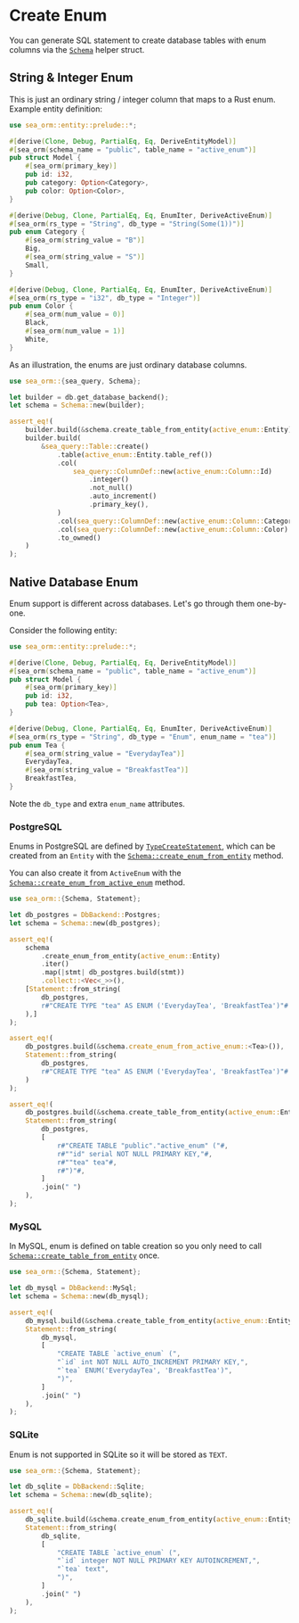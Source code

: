 # Create Enum

You can generate SQL statement to create database tables with enum columns via the [`Schema`](https://docs.rs/sea-orm/*/sea_orm/schema/struct.Schema.html) helper struct.

## String & Integer Enum

This is just an ordinary string / integer column that maps to a Rust enum. Example entity definition:

```rust title="active_enum.rs"
use sea_orm::entity::prelude::*;

#[derive(Clone, Debug, PartialEq, Eq, DeriveEntityModel)]
#[sea_orm(schema_name = "public", table_name = "active_enum")]
pub struct Model {
    #[sea_orm(primary_key)]
    pub id: i32,
    pub category: Option<Category>,
    pub color: Option<Color>,
}

#[derive(Debug, Clone, PartialEq, Eq, EnumIter, DeriveActiveEnum)]
#[sea_orm(rs_type = "String", db_type = "String(Some(1))")]
pub enum Category {
    #[sea_orm(string_value = "B")]
    Big,
    #[sea_orm(string_value = "S")]
    Small,
}

#[derive(Debug, Clone, PartialEq, Eq, EnumIter, DeriveActiveEnum)]
#[sea_orm(rs_type = "i32", db_type = "Integer")]
pub enum Color {
    #[sea_orm(num_value = 0)]
    Black,
    #[sea_orm(num_value = 1)]
    White,
}
```

As an illustration, the enums are just ordinary database columns.

```rust
use sea_orm::{sea_query, Schema};

let builder = db.get_database_backend();
let schema = Schema::new(builder);

assert_eq!(
    builder.build(&schema.create_table_from_entity(active_enum::Entity)),
    builder.build(
        &sea_query::Table::create()
            .table(active_enum::Entity.table_ref())
            .col(
                sea_query::ColumnDef::new(active_enum::Column::Id)
                    .integer()
                    .not_null()
                    .auto_increment()
                    .primary_key(),
            )
            .col(sea_query::ColumnDef::new(active_enum::Column::Category).string_len(1))
            .col(sea_query::ColumnDef::new(active_enum::Column::Color).integer())
            .to_owned()
    )
);
```

## Native Database Enum

Enum support is different across databases. Let's go through them one-by-one.

Consider the following entity:

```rust title="active_enum.rs"
use sea_orm::entity::prelude::*;

#[derive(Clone, Debug, PartialEq, Eq, DeriveEntityModel)]
#[sea_orm(schema_name = "public", table_name = "active_enum")]
pub struct Model {
    #[sea_orm(primary_key)]
    pub id: i32,
    pub tea: Option<Tea>,
}

#[derive(Debug, Clone, PartialEq, Eq, EnumIter, DeriveActiveEnum)]
#[sea_orm(rs_type = "String", db_type = "Enum", enum_name = "tea")]
pub enum Tea {
    #[sea_orm(string_value = "EverydayTea")]
    EverydayTea,
    #[sea_orm(string_value = "BreakfastTea")]
    BreakfastTea,
}
```

Note the `db_type` and extra `enum_name` attributes.

### PostgreSQL

Enums in PostgreSQL are defined by [`TypeCreateStatement`](https://docs.rs/sea-query/*/sea_query/extension/postgres/struct.TypeCreateStatement.html), which can be created from an `Entity` with the [`Schema::create_enum_from_entity`](https://docs.rs/sea-orm/*/sea_orm/schema/struct.Schema.html#method.create_enum_from_entity) method.

You can also create it from `ActiveEnum` with the [`Schema::create_enum_from_active_enum`](https://docs.rs/sea-orm/*/sea_orm/schema/struct.Schema.html#method.create_enum_from_active_enum) method.

```rust
use sea_orm::{Schema, Statement};

let db_postgres = DbBackend::Postgres;
let schema = Schema::new(db_postgres);

assert_eq!(
    schema
        .create_enum_from_entity(active_enum::Entity)
        .iter()
        .map(|stmt| db_postgres.build(stmt))
        .collect::<Vec<_>>(),
    [Statement::from_string(
        db_postgres,
        r#"CREATE TYPE "tea" AS ENUM ('EverydayTea', 'BreakfastTea')"#.to_owned()
    ),]
);

assert_eq!(
    db_postgres.build(&schema.create_enum_from_active_enum::<Tea>()),
    Statement::from_string(
        db_postgres,
        r#"CREATE TYPE "tea" AS ENUM ('EverydayTea', 'BreakfastTea')"#.to_owned()
    )
);

assert_eq!(
    db_postgres.build(&schema.create_table_from_entity(active_enum::Entity)),
    Statement::from_string(
        db_postgres,
        [
            r#"CREATE TABLE "public"."active_enum" ("#,
            r#""id" serial NOT NULL PRIMARY KEY,"#,
            r#""tea" tea"#,
            r#")"#,
        ]
        .join(" ")
    ),
);
```

### MySQL

In MySQL, enum is defined on table creation so you only need to call [`Schema::create_table_from_entity`](https://docs.rs/sea-orm/*/sea_orm/schema/struct.Schema.html#method.create_table_from_entity) once.

```rust
use sea_orm::{Schema, Statement};

let db_mysql = DbBackend::MySql;
let schema = Schema::new(db_mysql);

assert_eq!(
    db_mysql.build(&schema.create_table_from_entity(active_enum::Entity)),
    Statement::from_string(
        db_mysql,
        [
            "CREATE TABLE `active_enum` (",
            "`id` int NOT NULL AUTO_INCREMENT PRIMARY KEY,",
            "`tea` ENUM('EverydayTea', 'BreakfastTea')",
            ")",
        ]
        .join(" ")
    ),
);
```

### SQLite

Enum is not supported in SQLite so it will be stored as `TEXT`.

```rust
use sea_orm::{Schema, Statement};

let db_sqlite = DbBackend::Sqlite;
let schema = Schema::new(db_sqlite);

assert_eq!(
    db_sqlite.build(&schema.create_enum_from_entity(active_enum::Entity)),
    Statement::from_string(
        db_sqlite,
        [
            "CREATE TABLE `active_enum` (",
            "`id` integer NOT NULL PRIMARY KEY AUTOINCREMENT,",
            "`tea` text",
            ")",
        ]
        .join(" ")
    ),
);
```
